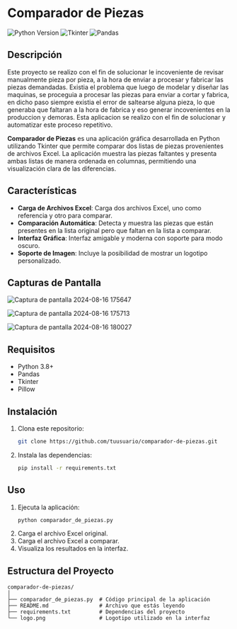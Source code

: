 # Comparador de Piezas

![Python Version](https://img.shields.io/badge/Python-3.8%2B-blue)
![Tkinter](https://img.shields.io/badge/Tkinter-GUI-yellowgreen)
![Pandas](https://img.shields.io/badge/Pandas-Data%20Analysis-orange)

## Descripción
Este proyecto se realizo con el fin de solucionar le incoveniente de revisar manualmente pieza por pieza, a la hora de enviar a procesar y fabricar las piezas demandadas. Existia el problema que luego de modelar
y diseñar las maquinas, se proceguia a procesar las piezas para enviar a cortar y fabrica, en dicho paso siempre existia el error de saltearse alguna pieza, lo que generaba que faltaran a la hora de fabrica y eso generar incovenientes en la produccion y demoras. 
Esta aplicacion se realizo con el fin de solucionar y automatizar este proceso repetitivo.

**Comparador de Piezas** es una aplicación gráfica desarrollada en Python utilizando Tkinter que permite comparar dos listas de piezas provenientes de archivos Excel. 
La aplicación muestra las piezas faltantes y presenta ambas listas de manera ordenada en columnas, permitiendo una visualización clara de las diferencias.

## Características

- **Carga de Archivos Excel**: Carga dos archivos Excel, uno como referencia y otro para comparar.
- **Comparación Automática**: Detecta y muestra las piezas que están presentes en la lista original pero que faltan en la lista a comparar.
- **Interfaz Gráfica**: Interfaz amigable y moderna con soporte para modo oscuro.
- **Soporte de Imagen**: Incluye la posibilidad de mostrar un logotipo personalizado.

## Capturas de Pantalla

![Captura de pantalla 2024-08-16 175647](https://github.com/user-attachments/assets/7e6c83bb-c545-49ae-afa8-6e97342e0323)

![Captura de pantalla 2024-08-16 175713](https://github.com/user-attachments/assets/372b4bc4-72bd-4685-979a-7e77e011a4f6)

![Captura de pantalla 2024-08-16 180027](https://github.com/user-attachments/assets/9271cd5b-9ecb-483b-9e4b-09230d91ba54)


## Requisitos

- Python 3.8+
- Pandas
- Tkinter
- Pillow

## Instalación

1. Clona este repositorio:
    ```bash
    git clone https://github.com/tuusuario/comparador-de-piezas.git
    ```
2. Instala las dependencias:
    ```bash
    pip install -r requirements.txt
    ```

## Uso

1. Ejecuta la aplicación:
    ```bash
    python comparador_de_piezas.py
    ```
2. Carga el archivo Excel original.
3. Carga el archivo Excel a comparar.
4. Visualiza los resultados en la interfaz.

## Estructura del Proyecto

```plaintext
comparador-de-piezas/
│
├── comparador_de_piezas.py  # Código principal de la aplicación
├── README.md                # Archivo que estás leyendo
├── requirements.txt         # Dependencias del proyecto
└── logo.png                 # Logotipo utilizado en la interfaz
